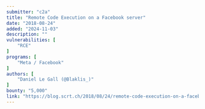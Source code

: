 ```yaml
---
submitter: "c2a"
title: "Remote Code Execution on a Facebook server"
date: "2018-08-24"
added: "2024-11-03"
description: ""
vulnerabilities: [
    "RCE"
]
programs: [
    "Meta / Facebook"
]
authors: [
    "Daniel Le Gall (@Blaklis_)"
]
bounty: "5,000"
link: "https://blog.scrt.ch/2018/08/24/remote-code-execution-on-a-facebook-server/"
---
```




